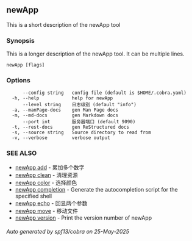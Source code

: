 ## newApp

This is a short description of the newApp tool

### Synopsis

This is a longer description of the newApp tool. It can be multiple lines.

```
newApp [flags]
```

### Options

```
      --config string   config file (default is $HOME/.cobra.yaml)
  -h, --help            help for newApp
      --level string    日志级别 (default "info")
  -a, --manPage-docs    gen Man Page docs
  -m, --md-docs         gen Markdown docs
      --port int        服务器端口 (default 9090)
  -t, --rest-docs       gen ReStructured docs
  -s, --source string   Source directory to read from
  -v, --verbose         verbose output
```

### SEE ALSO

* [newApp add](newApp_add.md)	 - 累加多个数字
* [newApp clean](newApp_clean.md)	 - 清理资源
* [newApp color](newApp_color.md)	 - 选择颜色
* [newApp completion](newApp_completion.md)	 - Generate the autocompletion script for the specified shell
* [newApp echo](newApp_echo.md)	 - 回显两个参数
* [newApp move](newApp_move.md)	 - 移动文件
* [newApp version](newApp_version.md)	 - Print the version number of newApp

###### Auto generated by spf13/cobra on 25-May-2025
